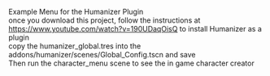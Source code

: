 Example Menu for the Humanizer Plugin  
once you download this project, follow the instructions at https://www.youtube.com/watch?v=190UDaqOisQ to install Humanizer as a plugin  
copy the humanizer_global.tres into the addons/humanizer/scenes/Global_Config.tscn and save  
Then run the character_menu scene to see the in game character creator
